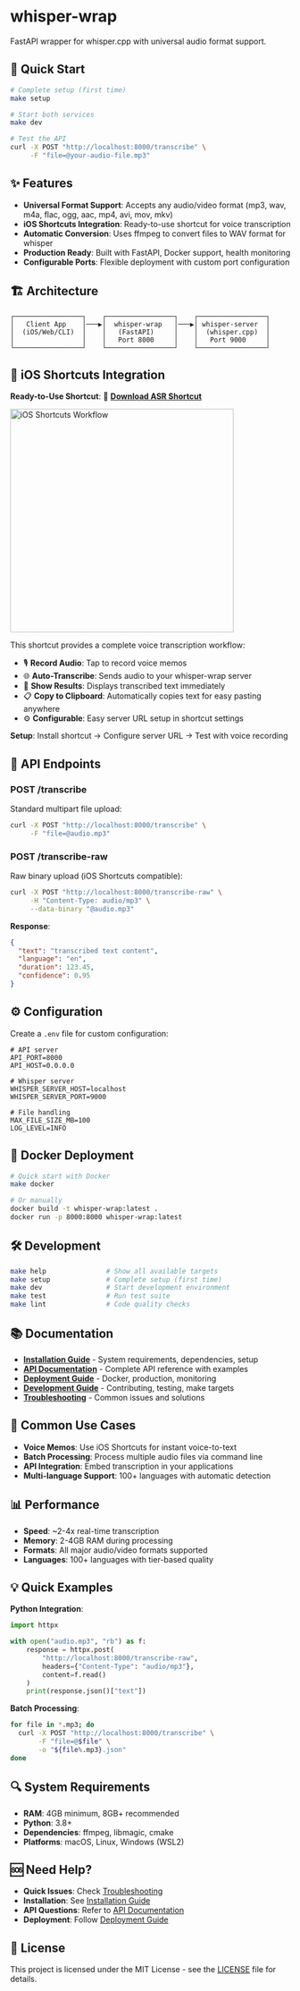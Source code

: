 # whisper-wrap

FastAPI wrapper for whisper.cpp with universal audio format support.

## 🚀 Quick Start

```bash
# Complete setup (first time)
make setup

# Start both services
make dev

# Test the API
curl -X POST "http://localhost:8000/transcribe" \
     -F "file=@your-audio-file.mp3"
```

## ✨ Features

- **Universal Format Support**: Accepts any audio/video format (mp3, wav, m4a, flac, ogg, aac, mp4, avi, mov, mkv)
- **iOS Shortcuts Integration**: Ready-to-use shortcut for voice transcription
- **Automatic Conversion**: Uses ffmpeg to convert files to WAV format for whisper
- **Production Ready**: Built with FastAPI, Docker support, health monitoring
- **Configurable Ports**: Flexible deployment with custom port configuration

## 🏗️ Architecture

```
┌─────────────────┐    ┌─────────────────┐    ┌─────────────────┐
│   Client App    │───▶│  whisper-wrap   │───▶│ whisper-server  │
│  (iOS/Web/CLI)  │    │   (FastAPI)     │    │  (whisper.cpp)  │
│                 │    │   Port 8000     │    │   Port 9000     │
└─────────────────┘    └─────────────────┘    └─────────────────┘
```

## 📱 iOS Shortcuts Integration

**Ready-to-Use Shortcut**: 📱 **[Download ASR Shortcut](https://www.icloud.com/shortcuts/698627e2c3934b3e996426b64a943742)**

<img src="doc/ios-shortcuts-workflow.jpeg" alt="iOS Shortcuts Workflow" width="400">

This shortcut provides a complete voice transcription workflow:
- 🎙️ **Record Audio**: Tap to record voice memos
- 🌐 **Auto-Transcribe**: Sends audio to your whisper-wrap server
- 📝 **Show Results**: Displays transcribed text immediately
- 📋 **Copy to Clipboard**: Automatically copies text for easy pasting anywhere
- ⚙️ **Configurable**: Easy server URL setup in shortcut settings

**Setup**: Install shortcut → Configure server URL → Test with voice recording

## 🔧 API Endpoints

### POST /transcribe
Standard multipart file upload:
```bash
curl -X POST "http://localhost:8000/transcribe" \
     -F "file=@audio.mp3"
```

### POST /transcribe-raw
Raw binary upload (iOS Shortcuts compatible):
```bash
curl -X POST "http://localhost:8000/transcribe-raw" \
     -H "Content-Type: audio/mp3" \
     --data-binary "@audio.mp3"
```

**Response**:
```json
{
  "text": "transcribed text content",
  "language": "en", 
  "duration": 123.45,
  "confidence": 0.95
}
```

## ⚙️ Configuration

Create a `.env` file for custom configuration:
```env
# API server
API_PORT=8000
API_HOST=0.0.0.0

# Whisper server
WHISPER_SERVER_HOST=localhost
WHISPER_SERVER_PORT=9000

# File handling
MAX_FILE_SIZE_MB=100
LOG_LEVEL=INFO
```

## 🐳 Docker Deployment

```bash
# Quick start with Docker
make docker

# Or manually
docker build -t whisper-wrap:latest .
docker run -p 8000:8000 whisper-wrap:latest
```

## 🛠️ Development

```bash
make help               # Show all available targets
make setup              # Complete setup (first time)
make dev                # Start development environment
make test               # Run test suite
make lint               # Code quality checks
```

## 📚 Documentation

- **[Installation Guide](docs/INSTALLATION.md)** - System requirements, dependencies, setup
- **[API Documentation](docs/API.md)** - Complete API reference with examples
- **[Deployment Guide](docs/DEPLOYMENT.md)** - Docker, production, monitoring
- **[Development Guide](docs/DEVELOPMENT.md)** - Contributing, testing, make targets
- **[Troubleshooting](docs/TROUBLESHOOTING.md)** - Common issues and solutions

## 🎯 Common Use Cases

- **Voice Memos**: Use iOS Shortcuts for instant voice-to-text
- **Batch Processing**: Process multiple audio files via command line
- **API Integration**: Embed transcription in your applications
- **Multi-language Support**: 100+ languages with automatic detection

## 📊 Performance

- **Speed**: ~2-4x real-time transcription
- **Memory**: 2-4GB RAM during processing
- **Formats**: All major audio/video formats supported
- **Languages**: 100+ languages with tier-based quality

## 💡 Quick Examples

**Python Integration**:
```python
import httpx

with open("audio.mp3", "rb") as f:
    response = httpx.post(
        "http://localhost:8000/transcribe-raw",
        headers={"Content-Type": "audio/mp3"},
        content=f.read()
    )
    print(response.json()["text"])
```

**Batch Processing**:
```bash
for file in *.mp3; do
  curl -X POST "http://localhost:8000/transcribe" \
       -F "file=@$file" \
       -o "${file%.mp3}.json"
done
```

## 🔍 System Requirements

- **RAM**: 4GB minimum, 8GB+ recommended
- **Python**: 3.8+
- **Dependencies**: ffmpeg, libmagic, cmake
- **Platforms**: macOS, Linux, Windows (WSL2)

## 🆘 Need Help?

- **Quick Issues**: Check [Troubleshooting](docs/TROUBLESHOOTING.md)
- **Installation**: See [Installation Guide](docs/INSTALLATION.md)
- **API Questions**: Refer to [API Documentation](docs/API.md)
- **Deployment**: Follow [Deployment Guide](docs/DEPLOYMENT.md)

## 📄 License

This project is licensed under the MIT License - see the [LICENSE](LICENSE) file for details.